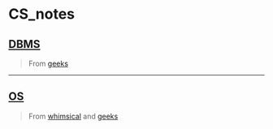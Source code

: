 # CS_notes

## [DBMS](/DBMS)

> From [geeks](https://www.geeksforgeeks.org/dbms/?ref=ghm)

---

## [OS](/OS)

> From  [whimsical](https://whimsical.com/operating-system-cheatsheet-by-love-babbar-S9tuWBCSQfzoBRF5EDNinQ) and [geeks](https://www.geeksforgeeks.org/operating-systems/?ref=ghm)
